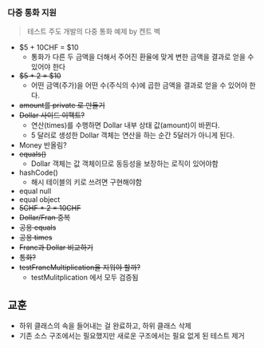 ### 다중 통화 지원
> 테스트 주도 개발의 다중 통화 예제 by 켄트 벡

- $5 + 10CHF = $10 
  - 통화가 다른 두 금액을 더해서 주어진 환율에 맞게 변한 금액을 결과로 얻을 수 있어야 한다
- ~~$5 * 2 = $10~~
  - 어떤 금액(주가)을 어떤 수(주식의 수)에 곱한 금액을 결과로 얻을 수 있어야 한다.
- ~~amount를 private 로 만들기~~
- ~~Dollar 사이드 이팩트?~~
  - 연산(times)를 수행하면 Dollar 내부 상태 값(amount)이 바뀐다. 
  - 5 달러로 생성한 Dollar 객체는 연산을 하는 순간 5달러가 아니게 된다. 
- Money 반올림?
- ~~equals()~~
  - Dollar 객체는 값 객체이므로 동등성을 보장하는 로직이 있어야함
- hashCode()
  - 해시 테이블의 키로 쓰려면 구현해야함
- equal null
- equal object
- ~~5CHF * 2 = 10CHF~~
- ~~Dollar/Fran 중복~~
- ~~공용 equals~~
- ~~공용 times~~
- ~~Franc과 Dollar 비교하기~~
- ~~통화?~~
- ~~testFrancMultiplication을 지워야 할까?~~
  - testMulitplication 에서 모두 검증됨

## 교훈
- 하위 클래스의 속을 들어내는 걸 완료하고, 하위 클래스 삭제
- 기존 소스 구조에서는 필요했지만 새로운 구조에서는 필요 없게 된 테스트 제거
